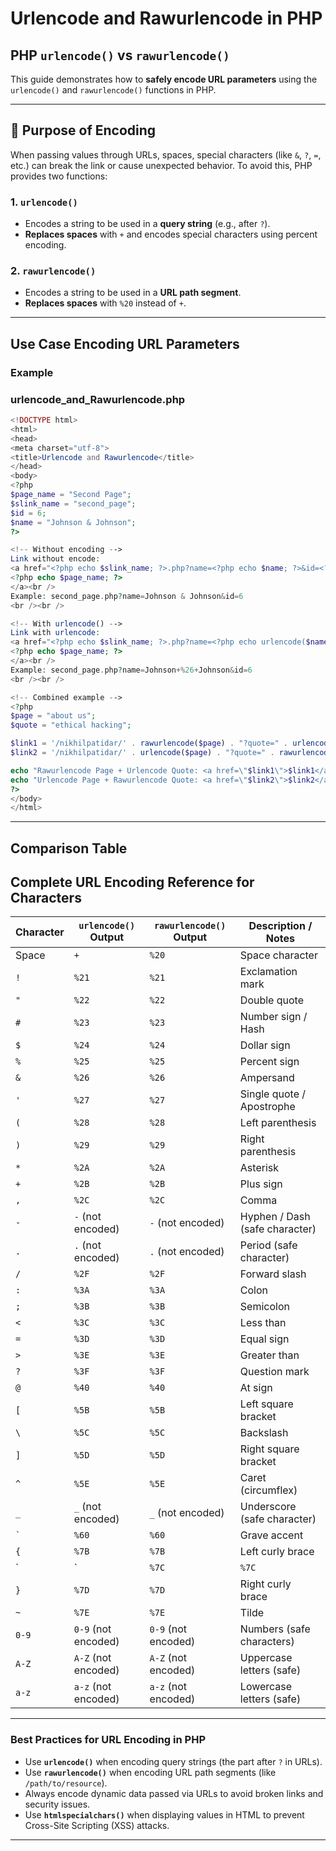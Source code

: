 
# Urlencode and Rawurlencode in PHP

## PHP `urlencode()` vs `rawurlencode()`

This guide demonstrates how to **safely encode URL parameters** using the `urlencode()` and `rawurlencode()` functions in PHP.

---

## 🔹 Purpose of Encoding

When passing values through URLs, spaces, special characters (like `&`, `?`, `=`, etc.) can break the link or cause unexpected behavior.
To avoid this, PHP provides two functions:

### 1. `urlencode()`

* Encodes a string to be used in a **query string** (e.g., after `?`).
* **Replaces spaces** with `+` and encodes special characters using percent encoding.

### 2. `rawurlencode()`

* Encodes a string to be used in a **URL path segment**.
* **Replaces spaces** with `%20` instead of `+`.

---
## Use Case Encoding URL Parameters
### Example 
### urlencode_and_Rawurlencode.php

```php
<!DOCTYPE html>
<html>
<head>
<meta charset="utf-8">
<title>Urlencode and Rawurlencode</title>
</head>
<body>
<?php
$page_name = "Second Page";
$slink_name = "second_page";
$id = 6;
$name = "Johnson & Johnson";
?>

<!-- Without encoding -->
Link without encode:
<a href="<?php echo $slink_name; ?>.php?name=<?php echo $name; ?>&id=<?php echo $id; ?>">
<?php echo $page_name; ?>
</a><br />
Example: second_page.php?name=Johnson & Johnson&id=6
<br /><br />

<!-- With urlencode() -->
Link with urlencode:
<a href="<?php echo $slink_name; ?>.php?name=<?php echo urlencode($name); ?>&id=<?php echo $id; ?>">
<?php echo $page_name; ?>
</a><br />
Example: second_page.php?name=Johnson+%26+Johnson&id=6
<br /><br />

<!-- Combined example -->
<?php
$page = "about us";
$quote = "ethical hacking";

$link1 = '/nikhilpatidar/' . rawurlencode($page) . "?quote=" . urlencode($quote);
$link2 = '/nikhilpatidar/' . urlencode($page) . "?quote=" . rawurlencode($quote);

echo "Rawurlencode Page + Urlencode Quote: <a href=\"$link1\">$link1</a><br />";
echo "Urlencode Page + Rawurlencode Quote: <a href=\"$link2\">$link2</a><br />";
?>
</body>
</html>


```










---
## Comparison Table
## Complete URL Encoding Reference for Characters

| Character | `urlencode()` Output | `rawurlencode()` Output | Description / Notes            |                     
| --------- | -------------------- | ----------------------- | ------------------------------ |  
| Space     | `+`                  | `%20`                   | Space character                |  
| `!`       | `%21`                | `%21`                   | Exclamation mark               |                     
| `"`       | `%22`                | `%22`                   | Double quote                   |                     
| `#`       | `%23`                | `%23`                   | Number sign / Hash             |                     
| `$`       | `%24`                | `%24`                   | Dollar sign                    |                     
| `%`       | `%25`                | `%25`                   | Percent sign                   |                     
| `&`       | `%26`                | `%26`                   | Ampersand                      |                     
| `'`       | `%27`                | `%27`                   | Single quote / Apostrophe      |                     
| `(`       | `%28`                | `%28`                   | Left parenthesis               |                     
| `)`       | `%29`                | `%29`                   | Right parenthesis              |                     
| `*`       | `%2A`                | `%2A`                   | Asterisk                       |                     
| `+`       | `%2B`                | `%2B`                   | Plus sign                      |                     
| `,`       | `%2C`                | `%2C`                   | Comma                          |                     
| `-`       | `-` (not encoded)    | `-` (not encoded)       | Hyphen / Dash (safe character) |                     
| `.`       | `.` (not encoded)    | `.` (not encoded)       | Period (safe character)        |                     
| `/`       | `%2F`                | `%2F`                   | Forward slash                  |                     
| `:`       | `%3A`                | `%3A`                   | Colon                          |                     
| `;`       | `%3B`                | `%3B`                   | Semicolon                      |                     
| `<`       | `%3C`                | `%3C`                   | Less than                      |                     
| `=`       | `%3D`                | `%3D`                   | Equal sign                     |                     
| `>`       | `%3E`                | `%3E`                   | Greater than                   |                     
| `?`       | `%3F`                | `%3F`                   | Question mark                  |                     
| `@`       | `%40`                | `%40`                   | At sign                        |                     
| `[`       | `%5B`                | `%5B`                   | Left square bracket            |                     
| `\`       | `%5C`                | `%5C`                   | Backslash                      |                     
| `]`       | `%5D`                | `%5D`                   | Right square bracket           |                     
| `^`       | `%5E`                | `%5E`                   | Caret (circumflex)             |                     
| `_`       | `_` (not encoded)    | `_` (not encoded)       | Underscore (safe character)    |                     
| `` ` ``   | `%60`                | `%60`                   | Grave accent                   |                     
| `{`       | `%7B`                | `%7B`                   | Left curly brace               |                     
| \`        | \`                   | `%7C`                   | `%7C`                          | 
| `}`       | `%7D`                | `%7D`                   | Right curly brace              |                     
| `~`       | `%7E`                | `%7E`                   | Tilde                          |                     
| `0-9`     | `0-9` (not encoded)  | `0-9` (not encoded)     | Numbers (safe characters)      |                     
| `A-Z`     | `A-Z` (not encoded)  | `A-Z` (not encoded)     | Uppercase letters (safe)       |                     
| `a-z`     | `a-z` (not encoded)  | `a-z` (not encoded)     | Lowercase letters (safe)       |                     

---

### Best Practices for URL Encoding in PHP

* Use **`urlencode()`** when encoding query strings (the part after `?` in URLs).
* Use **`rawurlencode()`** when encoding URL path segments (like `/path/to/resource`).
* Always encode dynamic data passed via URLs to avoid broken links and security issues.
* Use **`htmlspecialchars()`** when displaying values in HTML to prevent Cross-Site Scripting (XSS) attacks.

---

